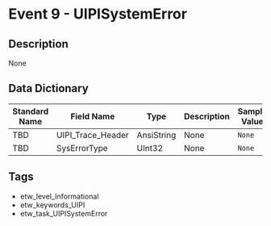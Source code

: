 # Event 9 - UIPISystemError

## Description
None

## Data Dictionary
|Standard Name|Field Name|Type|Description|Sample Value|
|---|---|---|---|---|
|TBD|UIPI_Trace_Header|AnsiString|None|`None`|
|TBD|SysErrorType|UInt32|None|`None`|

## Tags
* etw_level_Informational
* etw_keywords_UIPI
* etw_task_UIPISystemError